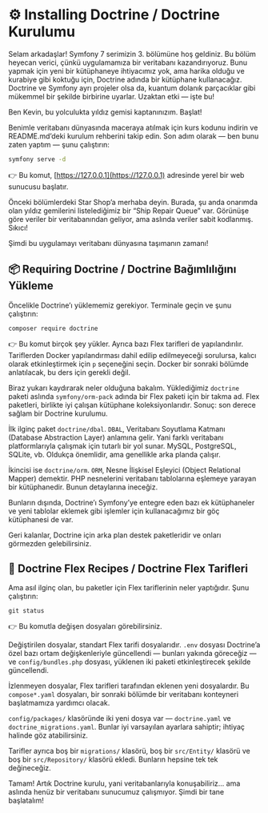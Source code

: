 # ⚙️ Installing Doctrine / Doctrine Kurulumu

Selam arkadaşlar! Symfony 7 serimizin 3. bölümüne hoş geldiniz. Bu bölüm heyecan verici, çünkü uygulamamıza bir veritabanı kazandırıyoruz. Bunu yapmak için yeni bir kütüphaneye ihtiyacımız yok, ama harika olduğu ve kurabiye gibi koktuğu için, Doctrine adında bir kütüphane kullanacağız. Doctrine ve Symfony ayrı projeler olsa da, kuantum dolanık parçacıklar gibi mükemmel bir şekilde birbirine uyarlar. Uzaktan etki — işte bu!

Ben Kevin, bu yolculukta yıldız gemisi kaptanınızım. Başlat!

Benimle veritabanı dünyasında maceraya atılmak için kurs kodunu indirin ve README.md’deki kurulum rehberini takip edin. Son adım olarak — ben bunu zaten yaptım — şunu çalıştırın:

```bash
symfony serve -d
```

👉 Bu komut, [https://127.0.0.1](https://127.0.0.1) adresinde yerel bir web sunucusu başlatır.

Önceki bölümlerdeki Star Shop’a merhaba deyin. Burada, şu anda onarımda olan yıldız gemilerini listelediğimiz bir “Ship Repair Queue” var. Görünüşe göre veriler bir veritabanından geliyor, ama aslında veriler sabit kodlanmış. Sıkıcı!

Şimdi bu uygulamayı veritabanı dünyasına taşımanın zamanı!

## 📦 Requiring Doctrine / Doctrine Bağımlılığını Yükleme

Öncelikle Doctrine’ı yüklememiz gerekiyor. Terminale geçin ve şunu çalıştırın:

```
composer require doctrine
```

👉 Bu komut birçok şey yükler. Ayrıca bazı Flex tarifleri de yapılandırılır. Tariflerden Docker yapılandırması dahil edilip edilmeyeceği sorulursa, kalıcı olarak etkinleştirmek için `p` seçeneğini seçin. Docker bir sonraki bölümde anlatılacak, bu ders için gerekli değil.

Biraz yukarı kaydırarak neler olduğuna bakalım. Yüklediğimiz `doctrine` paketi aslında `symfony/orm-pack` adında bir Flex paketi için bir takma ad. Flex paketleri, birlikte iyi çalışan kütüphane koleksiyonlarıdır. Sonuç: son derece sağlam bir Doctrine kurulumu.

İlk ilginç paket `doctrine/dbal`. `DBAL`, Veritabanı Soyutlama Katmanı (Database Abstraction Layer) anlamına gelir. Yani farklı veritabanı platformlarıyla çalışmak için tutarlı bir yol sunar. MySQL, PostgreSQL, SQLite, vb. Oldukça önemlidir, ama genellikle arka planda çalışır.

İkincisi ise `doctrine/orm`. `ORM`, Nesne İlişkisel Eşleyici (Object Relational Mapper) demektir. PHP nesnelerini veritabanı tablolarına eşlemeye yarayan bir kütüphanedir. Bunun detaylarına ineceğiz.

Bunların dışında, Doctrine’ı Symfony’ye entegre eden bazı ek kütüphaneler ve yeni tablolar eklemek gibi işlemler için kullanacağımız bir göç kütüphanesi de var.

Geri kalanlar, Doctrine için arka plan destek paketleridir ve onları görmezden gelebilirsiniz.

## 🥧 Doctrine Flex Recipes / Doctrine Flex Tarifleri

Ama asıl ilginç olan, bu paketler için Flex tariflerinin neler yaptığıdır. Şunu çalıştırın:

```
git status
```

👉 Bu komutla değişen dosyaları görebilirsiniz.

Değiştirilen dosyalar, standart Flex tarifi dosyalarıdır. `.env` dosyası Doctrine’a özel bazı ortam değişkenleriyle güncellendi — bunları yakında göreceğiz — ve `config/bundles.php` dosyası, yüklenen iki paketi etkinleştirecek şekilde güncellendi.

İzlenmeyen dosyalar, Flex tarifleri tarafından eklenen yeni dosyalardır. Bu `compose*.yaml` dosyaları, bir sonraki bölümde bir veritabanı konteyneri başlatmamıza yardımcı olacak.

`config/packages/` klasöründe iki yeni dosya var — `doctrine.yaml` ve `doctrine_migrations.yaml`. Bunlar iyi varsayılan ayarlara sahiptir; ihtiyaç halinde göz atabilirsiniz.

Tarifler ayrıca boş bir `migrations/` klasörü, boş bir `src/Entity/` klasörü ve boş bir `src/Repository/` klasörü ekledi. Bunların hepsine tek tek değineceğiz.

Tamam! Artık Doctrine kurulu, yani veritabanlarıyla konuşabiliriz... ama aslında henüz bir veritabanı sunucumuz çalışmıyor. Şimdi bir tane başlatalım!
